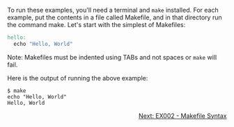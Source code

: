 To run these examples, you'll need a terminal and `make` installed. For each example, put the contents in a file called Makefile, and in that directory run the command make. Let's start with the simplest of Makefiles:

```Makefile
hello:
  echo "Hello, World"
```

Note: Makefiles must be indented using TABs and not spaces or `make` will fail.

Here is the output of running the above example:

```Shell
$ make
echo "Hello, World"
Hello, World

```

<p align="right">
  <a href="https://github.com/AmrElsayyad/makefile-tutorial/tree/main/EX002%20-%20Makefile%20Syntax">Next: EX002 - Makefile Syntax</a>
</p>
